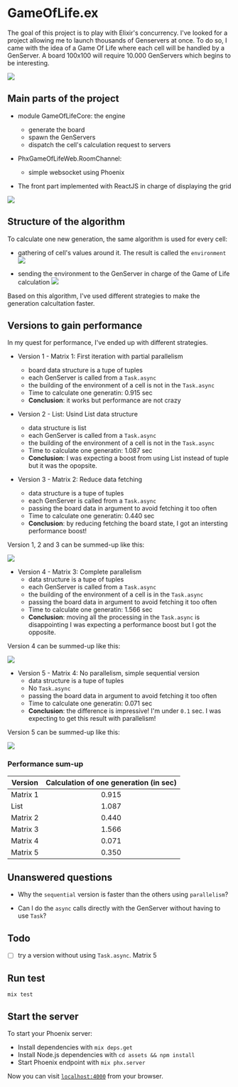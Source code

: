 # GameOfLife.ex

The goal of this project is to play with Elixir's concurrency.
I've looked for a project allowing me to launch thousands of Genservers at once.
To do so, I came with the idea of a Game Of Life where each cell will be handled by a GenServer.
A board 100x100 will require 10.000 GenServers which begins to be interesting.

![](./docs/each_cell.png)

## Main parts of the project

- module GameOfLifeCore: the engine
    - generate the board
    - spawn the GenServers
    - dispatch the cell's calculation request to servers

- PhxGameOfLifeWeb.RoomChannel:
    - simple websocket using Phoenix

- The front part implemented with ReactJS in charge of displaying the grid

![](./docs/_communication.png)

## Structure of the algorithm

To calculate one new generation, the same algorithm is used for every cell:
  - gathering of cell's values around it. The result is called the `environment`
  ![](./docs/algo_extract.png)

  - sending the environment to the GenServer in charge of the Game of Life calculation
  ![](./docs/algo_genserver.png)

Based on this algorithm, I've used different strategies to make the generation calcultation faster.

## Versions to gain performance

In my quest for performance, I've ended up with different strategies.

- Version 1 - Matrix 1: First iteration with partial parallelism
    - board data structure is a tupe of tuples
    - each GenServer is called from a `Task.async`
    - the building of the environment of a cell is not in the `Task.async`
    - Time to calculate one generatin: 0.915 sec
    - **Conclusion**: it works but performance are not crazy

- Version 2 - List: Usind List data structure
    - data structure is list
    - each GenServer is called from a `Task.async`
    - the building of the environment of a cell is not in the `Task.async`
    - Time to calculate one generatin: 1.087 sec
    - **Conclusion**: I was expecting a boost from using List instead of tuple but it was the opopsite.

- Version 3 - Matrix 2: Reduce data fetching
    - data structure is a tupe of tuples
    - each GenServer is called from a `Task.async`
    - passing the board data in argument to avoid fetching it too often
    - Time to calculate one generatin: 0.440 sec
    - **Conclusion**: by reducing fetching the board state, I got an intersting performance boost!

Version 1, 2 and 3 can be summed-up like this:

![](./docs/algo_partial_parallelism.png)

- Version 4 - Matrix 3: Complete parallelism
    - data structure is a tupe of tuples
    - each GenServer is called from a `Task.async`
    - the building of the environment of a cell is in the `Task.async`
    - passing the board data in argument to avoid fetching it too often
    - Time to calculate one generatin: 1.566 sec
    - **Conclusion**: moving all the processing in the `Task.async` is disappointing I was expecting a performance boost but I got the opposite.

Version 4 can be summed-up like this:

![](./docs/algo_complete_parallelism.png)

- Version 5 - Matrix 4: No parallelism, simple sequential version
    - data structure is a tupe of tuples
    - No `Task.async`
    - passing the board data in argument to avoid fetching it too often
    - Time to calculate one generatin: 0.071 sec
    - **Conclusion**: the difference is impressive! I'm under `0.1` sec. I was expecting to get this result with parallelism!

Version 5 can be summed-up like this:

![](./docs/algo_sequential.png)

### Performance sum-up

| Version       | Calculation of one generation (in sec)  |
| ------------- |:-------------:|
| Matrix 1      | 0.915 |
| List          | 1.087 |
| Matrix 2      | 0.440 |
| Matrix 3      | 1.566 |
| Matrix 4      | 0.071 |
| Matrix 5      | 0.350 |

## Unanswered questions

- Why the `sequential` version is faster than the others using `parallelism`?

- Can I do the `async` calls directly with the GenServer without having to use `Task`?

## Todo

- [ ] try a version without using `Task.async`. Matrix 5

## Run test

`mix test`

## Start the server

To start your Phoenix server:

  * Install dependencies with `mix deps.get`
  * Install Node.js dependencies with `cd assets && npm install`
  * Start Phoenix endpoint with `mix phx.server`

Now you can visit [`localhost:4000`](http://localhost:4000) from your browser.
